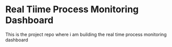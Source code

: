 # Real Tiime Process Monitoring Dashboard
 This is the project repo where i am building the real time process monitoring dashboard 
